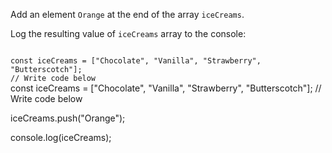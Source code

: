 Add an element `Orange`
at the end of the array `iceCreams`.

Log the resulting value of
`iceCreams` array to the console:

<codeblock language="javascript" type="exercise" testMode="fixedInput">
<code>
const iceCreams = ["Chocolate", "Vanilla", "Strawberry", "Butterscotch"];
// Write code below
</code>

<solution>
const iceCreams = ["Chocolate", "Vanilla", "Strawberry", "Butterscotch"];
// Write code below

iceCreams.push("Orange");

console.log(iceCreams);
</solution>
</codeblock>